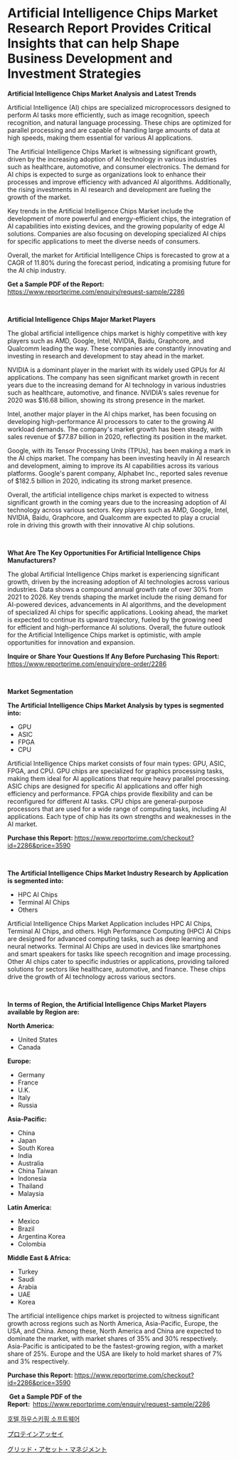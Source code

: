 <p><h1>Artificial Intelligence Chips Market Research Report Provides Critical Insights that can help Shape Business Development and Investment Strategies</h1></p><p><strong>Artificial Intelligence Chips Market Analysis and Latest Trends</strong></p>
<p><p>Artificial Intelligence (AI) chips are specialized microprocessors designed to perform AI tasks more efficiently, such as image recognition, speech recognition, and natural language processing. These chips are optimized for parallel processing and are capable of handling large amounts of data at high speeds, making them essential for various AI applications.</p><p>The Artificial Intelligence Chips Market is witnessing significant growth, driven by the increasing adoption of AI technology in various industries such as healthcare, automotive, and consumer electronics. The demand for AI chips is expected to surge as organizations look to enhance their processes and improve efficiency with advanced AI algorithms. Additionally, the rising investments in AI research and development are fueling the growth of the market.</p><p>Key trends in the Artificial Intelligence Chips Market include the development of more powerful and energy-efficient chips, the integration of AI capabilities into existing devices, and the growing popularity of edge AI solutions. Companies are also focusing on developing specialized AI chips for specific applications to meet the diverse needs of consumers.</p><p>Overall, the market for Artificial Intelligence Chips is forecasted to grow at a CAGR of 11.80% during the forecast period, indicating a promising future for the AI chip industry.</p></p>
<p><strong>Get a Sample PDF of the Report:&nbsp;</strong> <a href="https://www.reportprime.com/enquiry/request-sample/2286">https://www.reportprime.com/enquiry/request-sample/2286</a></p>
<p>&nbsp;</p>
<p><strong>Artificial Intelligence Chips Major Market Players</strong></p>
<p><p>The global artificial intelligence chips market is highly competitive with key players such as AMD, Google, Intel, NVIDIA, Baidu, Graphcore, and Qualcomm leading the way. These companies are constantly innovating and investing in research and development to stay ahead in the market.</p><p>NVIDIA is a dominant player in the market with its widely used GPUs for AI applications. The company has seen significant market growth in recent years due to the increasing demand for AI technology in various industries such as healthcare, automotive, and finance. NVIDIA's sales revenue for 2020 was $16.68 billion, showing its strong presence in the market.</p><p>Intel, another major player in the AI chips market, has been focusing on developing high-performance AI processors to cater to the growing AI workload demands. The company's market growth has been steady, with sales revenue of $77.87 billion in 2020, reflecting its position in the market.</p><p>Google, with its Tensor Processing Units (TPUs), has been making a mark in the AI chips market. The company has been investing heavily in AI research and development, aiming to improve its AI capabilities across its various platforms. Google's parent company, Alphabet Inc., reported sales revenue of $182.5 billion in 2020, indicating its strong market presence.</p><p>Overall, the artificial intelligence chips market is expected to witness significant growth in the coming years due to the increasing adoption of AI technology across various sectors. Key players such as AMD, Google, Intel, NVIDIA, Baidu, Graphcore, and Qualcomm are expected to play a crucial role in driving this growth with their innovative AI chip solutions.</p></p>
<p>&nbsp;</p>
<p><strong>What Are The Key Opportunities For Artificial Intelligence Chips Manufacturers?</strong></p>
<p><p>The global Artificial Intelligence Chips market is experiencing significant growth, driven by the increasing adoption of AI technologies across various industries. Data shows a compound annual growth rate of over 30% from 2021 to 2026. Key trends shaping the market include the rising demand for AI-powered devices, advancements in AI algorithms, and the development of specialized AI chips for specific applications. Looking ahead, the market is expected to continue its upward trajectory, fueled by the growing need for efficient and high-performance AI solutions. Overall, the future outlook for the Artificial Intelligence Chips market is optimistic, with ample opportunities for innovation and expansion.</p></p>
<p><strong>Inquire or Share Your Questions If Any Before Purchasing This Report:</strong> <a href="https://www.reportprime.com/enquiry/pre-order/2286">https://www.reportprime.com/enquiry/pre-order/2286</a></p>
<p>&nbsp;</p>
<p><strong>Market Segmentation</strong></p>
<p><strong>The Artificial Intelligence Chips Market Analysis by types is segmented into:</strong></p>
<p><ul><li>GPU</li><li>ASIC</li><li>FPGA</li><li>CPU</li></ul></p>
<p><p>Artificial Intelligence Chips market consists of four main types: GPU, ASIC, FPGA, and CPU. GPU chips are specialized for graphics processing tasks, making them ideal for AI applications that require heavy parallel processing. ASIC chips are designed for specific AI applications and offer high efficiency and performance. FPGA chips provide flexibility and can be reconfigured for different AI tasks. CPU chips are general-purpose processors that are used for a wide range of computing tasks, including AI applications. Each type of chip has its own strengths and weaknesses in the AI market.</p></p>
<p><strong>Purchase this Report:&nbsp;</strong><a href="https://www.reportprime.com/checkout?id=2286&price=3590">https://www.reportprime.com/checkout?id=2286&price=3590</a></p>
<p>&nbsp;</p>
<p><strong>The Artificial Intelligence Chips Market Industry Research by Application is segmented into:</strong></p>
<p><ul><li>HPC AI Chips</li><li>Terminal AI Chips</li><li>Others</li></ul></p>
<p><p>Artificial Intelligence Chips Market Application includes HPC AI Chips, Terminal AI Chips, and others. High Performance Computing (HPC) AI Chips are designed for advanced computing tasks, such as deep learning and neural networks. Terminal AI Chips are used in devices like smartphones and smart speakers for tasks like speech recognition and image processing. Other AI chips cater to specific industries or applications, providing tailored solutions for sectors like healthcare, automotive, and finance. These chips drive the growth of AI technology across various sectors.</p></p>
<p>&nbsp;</p>
<p><strong>In terms of Region, the Artificial Intelligence Chips Market Players available by Region are:</strong></p>
<p>
    <p> <strong> North America: </strong>
        <ul>
            <li>United States</li>
            <li>Canada</li>
        </ul>
        </p> 
    <p> <strong> Europe: </strong>
        <ul>
            <li>Germany</li>
            <li>France</li>
            <li>U.K.</li>
            <li>Italy</li>
            <li>Russia</li>
        </ul>
        </p> 
    <p> <strong> Asia-Pacific: </strong>
        <ul>
            <li>China</li>
            <li>Japan</li>
            <li>South Korea</li>
            <li>India</li>
            <li>Australia</li>
            <li>China Taiwan</li>
            <li>Indonesia</li>
            <li>Thailand</li>
            <li>Malaysia</li>
        </ul>
        </p> 
    <p> <strong> Latin America: </strong>
        <ul>
            <li>Mexico</li>
            <li>Brazil</li>
            <li>Argentina Korea</li>
            <li>Colombia</li>
        </ul>
        </p> 
    <p> <strong> Middle East & Africa: </strong>
        <ul>
            <li>Turkey</li>
            <li>Saudi</li>
            <li>Arabia</li>
            <li>UAE</li>
            <li>Korea</li>
        </ul>
    </p>
    </p>
<p><p>The artificial intelligence chips market is projected to witness significant growth across regions such as North America, Asia-Pacific, Europe, the USA, and China. Among these, North America and China are expected to dominate the market, with market shares of 35% and 30% respectively. Asia-Pacific is anticipated to be the fastest-growing region, with a market share of 25%. Europe and the USA are likely to hold market shares of 7% and 3% respectively.</p></p>
<p><strong>Purchase this Report: </strong><a href="https://www.reportprime.com/checkout?id=2286&price=3590">https://www.reportprime.com/checkout?id=2286&price=3590</a></p>
<p>&nbsp;<strong>Get a Sample PDF of the Report:&nbsp;&nbsp;</strong><a href="https://www.reportprime.com/enquiry/request-sample/2286">https://www.reportprime.com/enquiry/request-sample/2286</a></p>
<p><strong></strong></p>
<p><p><a href="https://github.com/sougarounis/Market-Research-Report-List-3/blob/main/929542310271.md">호텔 하우스키핑 소프트웨어</a></p><p><a href="https://medium.com/@jacksonwiza1924/%E3%82%BF%E3%83%B3%E3%83%91%E3%82%AF%E8%B3%AA%E3%82%A2%E3%83%83%E3%82%BB%E3%82%A4%E5%B8%82%E5%A0%B4-%E7%AB%B6%E4%BA%89%E5%88%86%E6%9E%90-%E5%B8%82%E5%A0%B4%E3%83%88%E3%83%AC%E3%83%B3%E3%83%89-2031%E5%B9%B4%E3%81%BE%E3%81%A7%E3%81%AE%E4%BA%88%E6%B8%AC-0254fce98679">プロテインアッセイ</a></p><p><a href="https://github.com/oqoeusbvpadwjs08/Market-Research-Report-List-1/blob/main/270731611318.md">グリッド・アセット・マネジメント</a></p></p>
